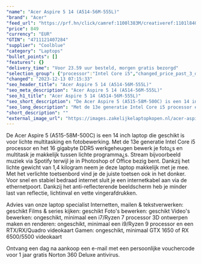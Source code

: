 ```yaml
---
"name": "Acer Aspire 5 14 (A514-56M-555L)"
"brand": "Acer"
"feed_url": "https://prf.hn/click/camref:1100l383M/creativeref:1101l84031/destination:https%3A%2F%2Fwww.coolblue.nl%2Fproduct%2F924441"
"price": 849
"currency": "EUR"
"GTIN": "4711121407284"
"supplier": "Coolblue"
"category": "Laptops"
"bullet_points": []
"features": {}
"delivery_time": "Voor 23.59 uur besteld, morgen gratis bezorgd"
"selection_group": {"processor":"Intel Core i5","changed_price_past_3_days":false,"product_family":"Aspire 5"}
"changed": "2023-12-13 07:15:33"
"seo_header_title": "Acer Aspire 5 14 (A514-56M-555L)"
"seo_meta_description": "Acer Aspire 5 14 (A514-56M-555L)"
"seo_h1_title": "Acer Aspire 5 14 (A514-56M-555L)"
"seo_short_description": "De Acer Aspire 5 (A515-58M-500C) is een 14 inch laptop die geschikt is voor lichte multitasking en fotobewerking."
"seo_long_description": "Met de 13e generatie Intel Core i5 processor en het 16 gigabyte DDR5 werkgeheugen bewerk je foto¿s en multitask je makkelijk tussen lichte programma¿s. Stream bijvoorbeeld muziek via Spotify terwijl je in Photoshop of Office bezig bent. Dankzij het lichte gewicht van 1,4 kilogram neem je deze laptop makkelijk met je mee. Met het verlichte toetsenbord vind je de juiste toetsen ook in het donker. Voor snel en stabiel bedraad internet sluit je een internetkabel aan via de ethernetpoort. Dankzij het anti-reflecterende beeldscherm heb je minder last van reflectie, lichtinval en vette vingerafdrukken. \r\n\r\nAdvies van onze laptop specialist\r\nInternetten, mailen & tekstverwerken: geschikt\r\nFilms & series kijken: geschikt\r\nFoto's bewerken: geschikt\r\nVideo's bewerken: ongeschikt, minimaal een i7/Ryzen 7 processor\r\n3D ontwerpen maken en renderen: ongeschikt, minimaal een i9/Ryzen 9 processor en een RTX/RX/Quadro videokaart\r\nGamen: ongeschikt, minimaal GTX 1650 of RX 6500/5500 videokaart\r\n \r\nOntvang een dag na aankoop een e-mail met een persoonlijke vouchercode voor 1 jaar gratis Norton 360 Deluxe antivirus."
"short_description": ""
"external_image_url": "https://images.zakelijkelaptopkopen.nl/acer-aspire-5-14-a514-56m-555l.webp"
---
```


De Acer Aspire 5 (A515-58M-500C) is een 14 inch laptop die geschikt is voor lichte multitasking en fotobewerking. Met de 13e generatie Intel Core i5 processor en het 16 gigabyte DDR5 werkgeheugen bewerk je foto¿s en multitask je makkelijk tussen lichte programma¿s. Stream bijvoorbeeld muziek via Spotify terwijl je in Photoshop of Office bezig bent. Dankzij het lichte gewicht van 1,4 kilogram neem je deze laptop makkelijk met je mee. Met het verlichte toetsenbord vind je de juiste toetsen ook in het donker. Voor snel en stabiel bedraad internet sluit je een internetkabel aan via de ethernetpoort. Dankzij het anti-reflecterende beeldscherm heb je minder last van reflectie, lichtinval en vette vingerafdrukken.

Advies van onze laptop specialist
Internetten, mailen & tekstverwerken: geschikt
Films & series kijken: geschikt
Foto's bewerken: geschikt
Video's bewerken: ongeschikt, minimaal een i7/Ryzen 7 processor
3D ontwerpen maken en renderen: ongeschikt, minimaal een i9/Ryzen 9 processor en een RTX/RX/Quadro videokaart
Gamen: ongeschikt, minimaal GTX 1650 of RX 6500/5500 videokaart
 
Ontvang een dag na aankoop een e-mail met een persoonlijke vouchercode voor 1 jaar gratis Norton 360 Deluxe antivirus.